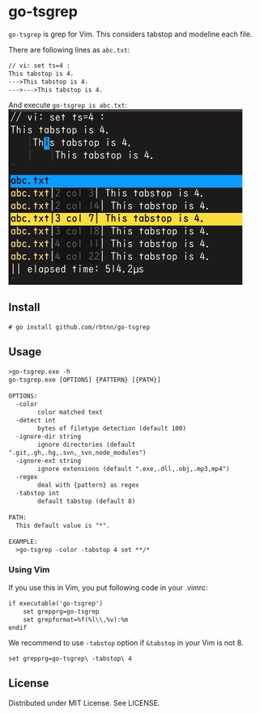 
# go-tsgrep

`go-tsgrep` is grep for Vim. This considers tabstop and modeline each file.  

There are following lines as `abc.txt`:  
```
// vi: set ts=4 :
This tabstop is 4.
--->This tabstop is 4.
--->--->This tabstop is 4.
```
And execute `go-tsgrep is abc.txt`:  
![](https://raw.githubusercontent.com/rbtnn/go-tsgrep/main/abc.jpg)


## Install

```
# go install github.com/rbtnn/go-tsgrep
```

## Usage

```
>go-tsgrep.exe -h
go-tsgrep.exe [OPTIONS] {PATTERN} [{PATH}]

OPTIONS:
  -color
        color matched text
  -detect int
        bytes of filetype detection (default 100)
  -ignore-dir string
        ignore directories (default ".git,.gh,.hg,.svn,_svn,node_modules")
  -ignore-ext string
        ignore extensions (default ".exe,.dll,.obj,.mp3,mp4")
  -regex
        deal with {pattern} as regex
  -tabstop int
        default tabstop (default 8)

PATH:
  This default value is "*".

EXAMPLE:
  >go-tsgrep -color -tabstop 4 set **/*
```

### Using Vim

If you use this in Vim, you put following code in your .vimrc:

```
if executable('go-tsgrep')
	set grepprg=go-tsgrep
	set grepformat=%f(%l\\,%v):%m
endif
```

We recommend to use `-tabstop` option if `&tabstop` in your Vim is not 8.

```
set grepprg=go-tsgrep\ -tabstop\ 4
```

## License
Distributed under MIT License. See LICENSE.

